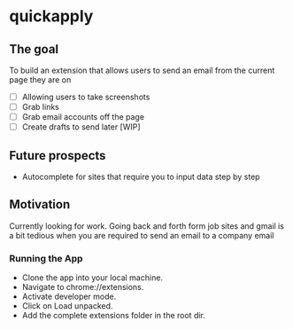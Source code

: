 # quickapply

## The goal 
To build an extension that allows users to send an email from the current page they are on

- [ ] Allowing users to take screenshots
- [ ] Grab links
- [ ] Grab email accounts off the page
- [ ] Create drafts to send later [WIP]

## Future prospects
- Autocomplete for sites that require you to input data step by step

## Motivation
Currently looking for work. Going back and forth form job sites and gmail is a bit tedious when 
you are required to send an email to a company email 

### Running the App
- Clone the app into your local machine.
- Navigate to chrome://extensions.
- Activate developer mode.
- Click on Load unpacked.
- Add the complete extensions folder in the root dir.
